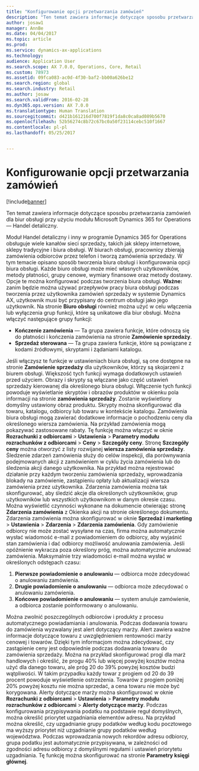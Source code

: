 ```yaml
---
title: "Konfigurowanie opcji przetwarzania zamówień"
description: "Ten temat zawiera informacje dotyczące sposobu przetwarzania zamówień dla biur obsługi przy użyciu modułu Microsoft Dynamics 365 for Operations — Handel detaliczny."
author: josaw1
manager: AnnBe
ms.date: 04/04/2017
ms.topic: article
ms.prod: 
ms.service: dynamics-ax-applications
ms.technology: 
audience: Application User
ms.search.scope: AX 7.0.0, Operations, Core, Retail
ms.custom: 78973
ms.assetid: 09fca083-ac0d-4f30-baf2-bb00a626be12
ms.search.region: global
ms.search.industry: Retail
ms.author: josaw
ms.search.validFrom: 2016-02-28
ms.dyn365.ops.version: AX 7.0.0
ms.translationtype: Human Translation
ms.sourcegitcommit: d421b161216d700f7819f1da8c0ca8ad089b5670
ms.openlocfilehash: 52b56274c8b72c67bc0a50f23114cebc510f1667
ms.contentlocale: pl-pl
ms.lasthandoff: 05/25/2017


---
```


# <a name="set-up-order-processing-options"></a>Konfigurowanie opcji przetwarzania zamówień

[!include[banner](includes/banner.md)]


Ten temat zawiera informacje dotyczące sposobu przetwarzania zamówień dla biur obsługi przy użyciu modułu Microsoft Dynamics 365 for Operations — Handel detaliczny. 

Moduł Handel detaliczny i inny w programie Dynamics 365 for Operations obsługuje wiele kanałów sieci sprzedaży, takich jak sklepy internetowe, sklepy tradycyjne i biura obsługi. W biurach obsługi, pracownicy zbierają zamówienia odbiorców przez telefon i tworzą zamówienia sprzedaży. W tym temacie opisano sposób tworzenia biura obsługi i konfigurowania opcji biura obsługi. Każde biuro obsługi może mieć własnych użytkowników, metody płatności, grupy cenowe, wymiary finansowe oraz metody dostawy. Opcje te można konfigurować podczas tworzenia biura obsługi. **Ważne:** zanim będzie można używać przepływów pracy biura obsługi podczas tworzenia przez użytkownika zamówień sprzedaży w systemie Dynamics AX, użytkownik musi być przypisany do centrum obsługi jako jego użytkownik. Na stronie **Biuro obsługi** również można użyć w celu włączenia lub wyłączenia grup funkcji, które są unikatowe dla biur obsługi. Można włączyć następujące grupy funkcji:

-   **Kończenie zamówienia** — Ta grupa zawiera funkcje, które odnoszą się do płatności i kończenia zamówienia na stronie **Zamówienie sprzedaży**.
-   **Sprzedaż sterowana** — Ta grupa zawiera funkcje, które są powiązane z kodami źródłowymi, skryptami i żądaniami katalogu.

Jeśli włączysz te funkcje w ustawieniach biura obsługi, są one dostępne na stronie **Zamówienie sprzedaży** dla użytkowników, którzy są skojarzeni z biurem obsługi. Większość tych funkcji wymaga dodatkowych ustawień przed użyciem. Obrazy i skrypty są włączane jako część ustawień sprzedaży kierowanej dla określonego biura obsługi. Włączenie tych funkcji powoduje wyświetlanie skryptów i obrazów produktów w okienku pola informacji na stronie **zamówienia sprzedaży**. Zostanie wyświetlony domyślny ustawiony obraz produktu. Skrypty można skonfigurować dla towaru, katalogu, odbiorcy lub towaru w kontekście katalogu. Zamówienia biura obsługi mogą zawierać dodatkowe informacje o pochodzeniu ceny dla określonego wiersza zamówienia. Na przykład zamówienia mogą pokazywać zastosowane rabaty. Tę funkcję można włączyć w oknie **Rozrachunki z odbiorcami** &gt; **Ustawienia** &gt; **Parametry modułu rozrachunków z odbiorcami** &gt; **Ceny** &gt; **Szczegóły ceny**. Stronę **Szczegóły ceny** można otworzyć z listy rozwijanej **wiersza zamówienia sprzedaży**. Śledzenie zdarzeń zamówienia służy do celów inspekcji, dla porównywania podejmowanych akcji z zamówieniem w cyklu życia zamówienia lub do śledzenia akcji danego użytkownika. Na przykład można rejestrować działanie przy każdym tworzeniu zamówienia sprzedaży, wprowadzania blokady na zamówienie, zastąpieniu opłaty lub aktualizacji wiersza zamówienia przez użytkownika. Zdarzenia zamówienia można tak skonfigurować, aby śledzić akcje dla określonych użytkowników, grup użytkowników lub wszystkich użytkownikom w danym okresie czasu. Można wyświetlić czynności wykonane na dokumencie otwierając stronę **Zdarzenia zamówienia** z Okienka akcji na stronie określonego dokumentu. Zdarzenia zamówienia można skonfigurować w oknie **Sprzedaż i marketing** &gt; **Ustawienia** &gt; **Zdarzenia** &gt; **Zdarzenia zamówienia**. Gdy zamówienie odbiorcy nie może zostać wysyłane na czas, firma można automatycznie wysłać wiadomość e-mail z powiadomieniem do odbiorcy, aby wyjaśnić stan zamówienia i dać odbiorcy możliwość anulowania zamówienia. Jeśli opóźnienie wykracza poza określony próg, można automatycznie anulować zamówienia. Maksymalnie trzy wiadomości e-mail można wysłać w określonych odstępach czasu:

1.  **Pierwsze powiadomienie o anulowaniu** — odbiorca może zdecydować o anulowaniu zamówienia.
2.  **Drugie powiadomienie o anulowaniu** — odbiorca może zdecydować o anulowaniu zamówienia.
3.  **Końcowe powiadomienie o anulowaniu** — system anuluje zamówienie, a odbiorca zostanie poinformowany o anulowaniu.

Można zwolnić poszczególnych odbiorców i produkty z procesu automatycznego powiadamiania i anulowania. Podczas dodawania towaru do zamówienia wyzwalany jest alert dotyczący marży. Alert zawiera ważne informacje dotyczące towaru z uwzględnieniem rentowności marży cenowej i towarów. Dzięki tym informacjom można zdecydować, czy zastąpienie ceny jest odpowiednie podczas dodawania towaru do zamówienia sprzedaży. Można na przykład skonfigurować progi dla marż handlowych i określić, że progu 40% lub więcej powyżej kosztów można użyć dla danego towaru, ale próg 20 do 39% powyżej kosztów budzi wątpliwości. W takim przypadku każdy towar z progiem od 20 do 39 procent powoduje wyświetlenie ostrzeżenia. Towarów z progiem poniżej 20% powyżej kosztu nie można sprzedać, a cena towaru nie może być korygowana. Alerty dotyczące marży można skonfigurować w oknie **Rozrachunki z odbiorcami** &gt; **Ustawienia** &gt; **Parametry modułu rozrachunków z odbiorcami** &gt; **Alerty dotyczące marży**. Podczas konfigurowania przypisywania podatku na podstawie reguł domyślnych, można określić priorytet uzgadniania elementów adresu. Na przykład można określić, czy uzgadnianie grupy podatków według kodu pocztowego ma wyższy priorytet niż uzgadnianie grupy podatków według województwa. Podczas wprowadzania nowych rekordów adresu odbiorcy, grupa podatku jest automatycznie przypisywana, w zależności od zgodności adresu odbiorcy z domyślnymi regułami i ustawień priorytetu uzgadniania. Tę funkcję można skonfigurować na stronie **Parametry księgi głównej**.




